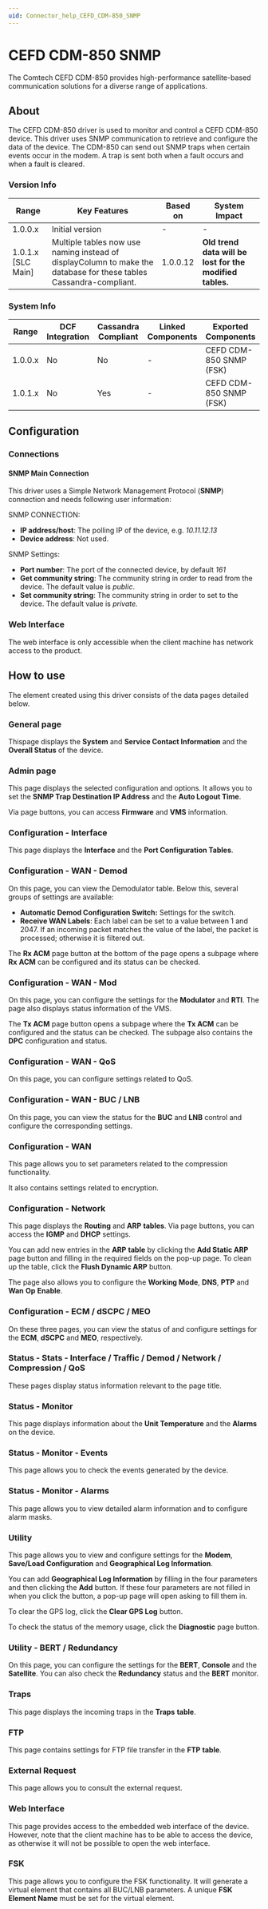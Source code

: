 ```yaml
---
uid: Connector_help_CEFD_CDM-850_SNMP
---
```


# CEFD CDM-850 SNMP

The Comtech CEFD CDM-850 provides high-performance satellite-based communication solutions for a diverse range of applications.

## About

The CEFD CDM-850 driver is used to monitor and control a CEFD CDM-850 device. This driver uses SNMP communication to retrieve and configure the data of the device. The CDM-850 can send out SNMP traps when certain events occur in the modem. A trap is sent both when a fault occurs and when a fault is cleared.

### Version Info

| **Range**            | **Key Features**                                                                                                   | **Based on** | **System Impact**                                        |
|----------------------|--------------------------------------------------------------------------------------------------------------------|--------------|----------------------------------------------------------|
| 1.0.0.x              | Initial version                                                                                                    | \-           | \-                                                       |
| 1.0.1.x \[SLC Main\] | Multiple tables now use naming instead of displayColumn to make the database for these tables Cassandra-compliant. | 1.0.0.12     | **Old trend data will be lost for the modified tables.** |

### System Info

| **Range** | **DCF Integration** | **Cassandra Compliant** | **Linked Components** | **Exported Components** |
|-----------|---------------------|-------------------------|-----------------------|-------------------------|
| 1.0.0.x   | No                  | No                      | \-                    | CEFD CDM-850 SNMP (FSK) |
| 1.0.1.x   | No                  | Yes                     | \-                    | CEFD CDM-850 SNMP (FSK) |

## Configuration

### Connections

#### SNMP Main Connection

This driver uses a Simple Network Management Protocol (**SNMP**) connection and needs following user information:

SNMP CONNECTION:

- **IP address/host**: The polling IP of the device, e.g. *10.11.12.13*
- **Device address**: Not used.

SNMP Settings:

- **Port number**: The port of the connected device, by default *161*
- **Get community string**: The community string in order to read from the device. The default value is *public*.
- **Set community string**: The community string in order to set to the device. The default value is *private.*

### Web Interface

The web interface is only accessible when the client machine has network access to the product.

## How to use

The element created using this driver consists of the data pages detailed below.

### General page

Thispage displays the **System** and **Service Contact Information** and the **Overall Status** of the device.

### Admin page

This page displays the selected configuration and options. It allows you to set the **SNMP Trap Destination IP Address** and the **Auto Logout Time**.

Via page buttons, you can access **Firmware** and **VMS** information.

### Configuration - Interface

This page displays the **Interface** and the **Port Configuration Tables**.

### Configuration - WAN - Demod

On this page, you can view the Demodulator table. Below this, several groups of settings are available:

- **Automatic Demod Configuration Switch:** Settings for the switch.
- **Receive WAN Labels**: Each label can be set to a value between 1 and 2047. If an incoming packet matches the value of the label, the packet is processed; otherwise it is filtered out.

The **Rx ACM** page button at the bottom of the page opens a subpage where **Rx** **ACM** can be configured and its status can be checked.

### Configuration - WAN - Mod

On this page, you can configure the settings for the **Modulator** and **RTI**. The page also displays status information of the VMS.

The **Tx ACM** page button opens a subpage where the **Tx ACM** can be configured and the status can be checked. The subpage also contains the **DPC** configuration and status.

### Configuration - WAN - QoS

On this page, you can configure settings related to QoS.

### Configuration - WAN - BUC / LNB

On this page, you can view the status for the **BUC** and **LNB** control and configure the corresponding settings.

### Configuration - WAN

This page allows you to set parameters related to the compression functionality.

It also contains settings related to encryption.

### Configuration - Network

This page displays the **Routing** and **ARP** **tables**. Via page buttons, you can access the **IGMP** and **DHCP** settings.

You can add new entries in the **ARP** **table** by clicking the **Add Static ARP** page button and filling in the required fields on the pop-up page. To clean up the table, click the **Flush Dynamic ARP** button.

The page also allows you to configure the **Working Mode**, **DNS**, **PTP** and **Wan** **Op** **Enable**.

### Configuration - ECM / dSCPC / MEO

On these three pages, you can view the status of and configure settings for the **ECM**, **dSCPC** and **MEO**, respectively.

### Status - Stats - Interface / Traffic / Demod / Network / Compression / QoS

These pages display status information relevant to the page title.

### Status - Monitor

This page displays information about the **Unit Temperature** and the **Alarms** on the device.

### Status - Monitor - Events

This page allows you to check the events generated by the device.

### Status - Monitor - Alarms

This page allows you to view detailed alarm information and to configure alarm masks.

### Utility

This page allows you to view and configure settings for the **Modem**, **Save/Load Configuration** and **Geographical Log Information**.

You can add **Geographical Log Information** by filling in the four parameters and then clicking the **Add** button. If these four parameters are not filled in when you click the button, a pop-up page will open asking to fill them in.

To clear the GPS log, click the **Clear GPS Log** button.

To check the status of the memory usage, click the **Diagnostic** page button.

### Utility - BERT / Redundancy

On this page, you can configure the settings for the **BERT**, **Console** and the **Satellite**. You can also check the **Redundancy** status and the **BERT** monitor.

### Traps

This page displays the incoming traps in the **Traps** **table**.

### FTP

This page contains settings for FTP file transfer in the **FTP** **table**.

### External Request

This page allows you to consult the external request.

### Web Interface

This page provides access to the embedded web interface of the device. However, note that the client machine has to be able to access the device, as otherwise it will not be possible to open the web interface.

### FSK

This page allows you to configure the FSK functionality. It will generate a virtual element that contains all BUC/LNB parameters. A unique **FSK Element Name** must be set for the virtual element.
